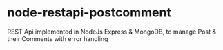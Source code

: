 # node-restapi-postcomment
REST Api implemented in NodeJs Express &amp; MongoDB, to manage Post &amp; their Comments with error handling
